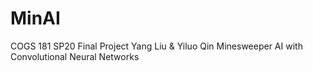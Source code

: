 # MinAI

COGS 181 SP20 Final Project
Yang Liu & Yiluo Qin
Minesweeper AI with Convolutional Neural Networks

